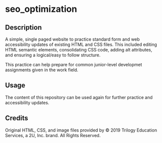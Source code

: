 # seo_optimization

## Description

A simple, single paged website to practice standard form and web accessibility updates of existing HTML and CSS files.  This included editing HTML semantic elements, consolidating CSS code, adding alt attributes, and ensuring a logical/easy to follow structure.

This practice can help prepare for common junior-level developmet assignments given in the work field.

## Usage

The content of this repository can be used again for further practice and accessibility updates. 

## Credits

Original HTML, CSS, and image files provided by © 2019 Trilogy Education Services, a 2U, Inc. brand. All Rights Reserved.